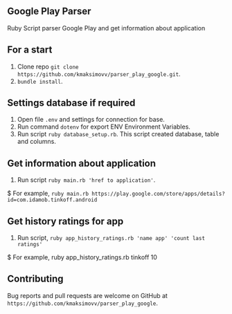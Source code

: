 ## Google Play Parser
Ruby Script parser Google Play and get information about application

## For a start 
1. Clone repo `git clone https://github.com/kmaksimovv/parser_play_google.git`.
2. `bundle install`.

## Settings database if required
1. Open file `.env` and settings for connection for base.
2. Run command `dotenv` for export ENV Environment Variables.
3. Run script `ruby database_setup.rb`.
  This script created database, table and columns.

## Get information about application
1. Run script `ruby main.rb 'href to application'`.
  
  $ For example, `ruby main.rb https://play.google.com/store/apps/details?id=com.idamob.tinkoff.android`

## Get history ratings for app
1. Run script, `ruby app_history_ratings.rb 'name app' 'count last ratings'`
  
  $ For example, ruby app_history_ratings.rb tinkoff 10

## Contributing
Bug reports and pull requests are welcome on GitHub at `https://github.com/kmaksimovv/parser_play_google`.
